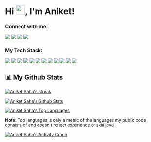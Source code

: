 <h1 align="left">Hi <img src="https://raw.githubusercontent.com/MartinHeinz/MartinHeinz/master/wave.gif" width="30px">, I'm Aniket!</h1>


<h3 align="left">Connect with me:</h3>
<p align="left">
<a href = "https://www.linkedin.com/in/aniket-saha-18268b19a/"><img src="https://img.icons8.com/fluent/48/000000/linkedin.png"/></a>
<a href = "https://twitter.com/void_279"><img src="https://img.icons8.com/fluent/48/000000/twitter.png"/></a>
<a href = "https://www.instagram.com/anikets349/"><img src="https://img.icons8.com/fluent/48/000000/instagram-new.png"/></a>
<a href = "https://www.facebook.com/profile.php?id=100008946914164"><img src="https://img.icons8.com/fluent/48/000000/facebook.png"/></a>
</p>

<h3 align="left">My Tech Stack:</h3>
<p align="left">
    <a href="#"><img src="https://img.icons8.com/color/48/000000/html-5--v1.png"/></a>
    <a href="#"><img src="https://img.icons8.com/color/48/000000/css3.png"/></a>
    <a href="#"><img src="https://img.icons8.com/color/48/000000/sass.png"/></a>
    <a href="#"><img src="https://img.icons8.com/color/48/000000/javascript--v1.png"/></a>
    <a href="#"><img src="https://cdn4.iconfinder.com/data/icons/logos-3/600/React.js_logo-48.png"/></a>
    <a href="#"><img src="https://img.icons8.com/color/48/000000/java-coffee-cup-logo--v1.png"/></a>
    <a href="#"><img src="https://img.icons8.com/color/48/000000/python--v1.png"/></a>
    <a href="#"><img src="https://img.icons8.com/color/48/000000/c-programming.png"/></a>
    <a href="#"><img src="https://img.icons8.com/color/48/000000/c-plus-plus-logo.png"/></a>
    <a href="#"><img src="https://img.icons8.com/color/48/000000/git.png"/></a>
    <a href="#"><img src="https://img.icons8.com/color/48/000000/oracle-logo.png"/></a>
    <a href="#"><img src="https://img.icons8.com/color/48/000000/mysql-logo.png"/></a>
</p>

## 📊 My Github Stats

<p align="left">
    <a href="https://github.com/anikets349/github-readme-streak-stats">
        <img title="🔥 Get streak stats for your profile at git.io/streak-stats" alt="Aniket Saha's streak" src="https://github-readme-streak-stats.herokuapp.com/?user=anikets349&theme=black-ice&hide_border=true&stroke=0000&background=060A0CD0"/>
    </a>
</p>

<p align="left">
    <a href="https://github.com//github-readme-stats"><img alt="Aniket Saha's Github Stats" src="https://github-readme-stats.vercel.app/api?username=anikets349&show_icons=true&theme=react&hide_border=true&bg_color=0D1117" />
    </a>
</p>

<p align="left">
    <a href="https://github.com/anikets349/github-readme-stats"><img alt="Aniket Saha's Top Languages" src="https://github-readme-stats.vercel.app/api/top-langs/?username=anikets349&langs_count=8&count_private=true&layout=compact&theme=react&hide_border=true&bg_color=0D1117" />
    </a>
</p>
<b>Note:</b> Top languages is only a metric of the languages my public code consists of and doesn't reflect experience or skill level.

<p align="left">
    <a href="https://github.com/anikets349/github-readme-activity-graph">
        <img alt="Aniket Saha's Activity Graph" src="https://github-readme-activity-graph.cyclic.app/graph?username=anikets349&theme=react-dark"/>
    </a>
</p>
